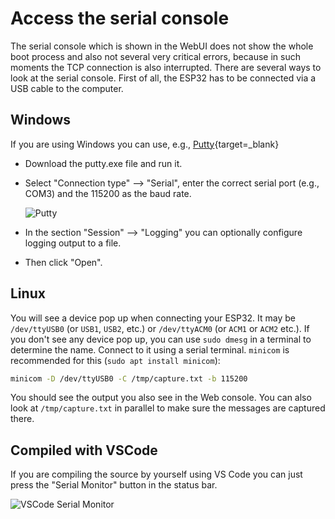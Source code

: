 # Access the serial console

The serial console which is shown in the WebUI does not show the whole boot
process and also not several very critical errors, because in such moments the
TCP connection is also interrupted. There are several ways to look at the
serial console. First of all, the ESP32 has to be connected via a USB cable to
the computer.

## Windows

If you are using Windows you can use, e.g., [Putty](https://www.chiark.greenend.org.uk/~sgtatham/putty/latest.html){target=_blank}

* Download the putty.exe file and run it.
* Select "Connection type" --> "Serial", enter the correct serial port (e.g.,
  COM3) and the 115200 as the baud rate.

    ![Putty](../../assets/images/Putty.png)

* In the section "Session" --> "Logging" you can optionally configure logging
  output to a file.
* Then click "Open".

## Linux

You will see a device pop up when connecting your ESP32. It may be
`/dev/ttyUSB0` (or `USB1`, `USB2`, etc.) or `/dev/ttyACM0` (or `ACM1` or `ACM2`
etc.). If you don't see any device pop up, you can use `sudo dmesg` in a
terminal to determine the name. Connect to it using a serial terminal.
`minicom` is recommended for this (`sudo apt install minicom`):

```sh
minicom -D /dev/ttyUSB0 -C /tmp/capture.txt -b 115200
```

You should see the output you also see in the Web console. You can also look at
`/tmp/capture.txt` in parallel to make sure the messages are captured there.

## Compiled with VSCode

If you are compiling the source by yourself using VS Code you can just press
the "Serial Monitor" button in the status bar.

![VSCode Serial Monitor](../../assets/images/vscode_serial_monitor.png)
